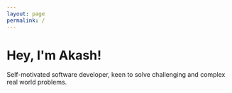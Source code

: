 ```yaml
---
layout: page
permalink: /
---
```


# Hey, I'm Akash!

Self-motivated software developer, keen to solve challenging and complex real world problems.








